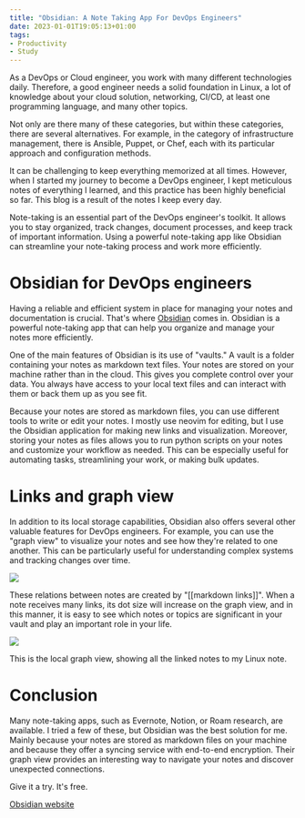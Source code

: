 ```yaml
---
title: "Obsidian: A Note Taking App For DevOps Engineers"
date: 2023-01-01T19:05:13+01:00
tags:
- Productivity
- Study
---
```


As a DevOps or Cloud engineer, you work with many different technologies daily. Therefore, a good engineer needs a solid foundation in Linux, a lot of knowledge about your cloud solution, networking, CI/CD, at least one programming language, and many other topics. 

Not only are there many of these categories, but within these categories, there are several alternatives. For example, in the category of infrastructure management, there is Ansible, Puppet, or Chef, each with its particular approach and configuration methods.

It can be challenging to keep everything memorized at all times. However, when I started my journey to become a DevOps engineer, I kept meticulous notes of everything I learned, and this practice has been highly beneficial so far. This blog is a result of the notes I keep every day.

Note-taking is an essential part of the DevOps engineer's toolkit. It allows you to stay organized, track changes, document processes, and keep track of important information. Using a powerful note-taking app like Obsidian can streamline your note-taking process and work more efficiently.

# Obsidian for DevOps engineers

Having a reliable and efficient system in place for managing your notes and documentation is crucial. That's where [Obsidian](https://obsidian.md/) comes in. Obsidian is a powerful note-taking app that can help you organize and manage your notes more efficiently.

One of the main features of Obsidian is its use of "vaults." A vault is a folder containing your notes as markdown text files. Your notes are stored on your machine rather than in the cloud. This gives you complete control over your data. You always have access to your local text files and can interact with them or back them up as you see fit.

Because your notes are stored as markdown files, you can use different tools to write or edit your notes. I mostly use neovim for editing, but I use the Obsidian application for making new links and visualization. Moreover, storing your notes as files allows you to run python scripts on your notes and customize your workflow as needed. This can be especially useful for automating tasks, streamlining your work, or making bulk updates.

# Links and graph view

In addition to its local storage capabilities, Obsidian also offers several other valuable features for DevOps engineers. For example, you can use the "graph view" to visualize your notes and see how they're related to one another. This can be particularly useful for understanding complex systems and tracking changes over time.

![](/graph-view.png)

These relations between notes are created by "[[markdown links]]". When a note receives many links, its dot size will increase on the graph view, and in this manner, it is easy to see which notes or topics are significant in your vault and play an important role in your life. 

![](/local-graph.png)

This is the local graph view, showing all the linked notes to my Linux note.

# Conclusion

Many note-taking apps, such as Evernote, Notion, or Roam research, are available. I tried a few of these, but Obsidian was the best solution for me. Mainly because your notes are stored as markdown files on your machine and because they offer a syncing service with end-to-end encryption. Their graph view provides an interesting way to navigate your notes and discover unexpected connections. 

Give it a try. It's free.

[Obsidian website](https://obsidian.md/)
